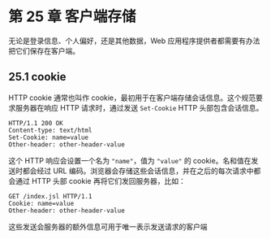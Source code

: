 # 第 25 章 客户端存储

无论是登录信息、个人偏好，还是其他数据，Web 应用程序提供者都需要有办法把它们保存在客户端。

## 25.1 cookie

HTTP cookie 通常也叫作 cookie，最初用于在客户端存储会话信息。这个规范要求服务器在响应 HTTP 请求时，通过发送 `Set-Cookie` HTTP 头部包含会话信息。

```http
HTTP/1.1 200 OK
Content-type: text/html
Set-Cookie: name=value
Other-header: other-header-value
```

这个 HTTP 响应会设置一个名为 `"name"`，值为 `"value"` 的 cookie。名和值在发送时都会经过 URL 编码。浏览器会存储这些会话信息，并在之后的每次请求中都会通过 HTTP 头部 cookie 再将它们发回服务器，比如：

```http
GET /index.jsl HTTP/1.1
Cookie: name=value
Other-header: other-header-value
```

这些发送会服务器的额外信息可用于唯一表示发送请求的客户端

